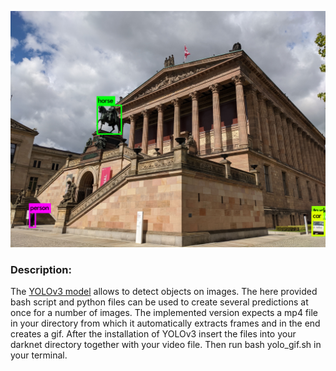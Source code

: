 ![yolo_alte_nationalgalerie](predictions.jpg)

### Description:
The [YOLOv3 model](https://pjreddie.com/darknet/yolo/) allows to detect objects on images.
The here provided bash script and python files can be used to create several predictions at once for a number of images. The implemented version expects a mp4 file in your directory from which it automatically extracts frames and in the end creates a gif.
After the installation of YOLOv3 insert the files into your darknet directory together with your video file. Then run bash yolo_gif.sh in your terminal. 
